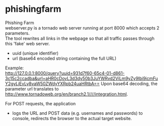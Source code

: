 phishingfarm
============

Phishing Farm  
webserver.py is a tornado web server running at port 8000 which accepts 2 parameters.  
The tool rewrites all links in the webpage so that all traffic passes through this 'fake' web server.  
- uuid (unique identifier)
- url (base64 encoded string containing the full URL)    

Example:  
http://127.0.0.1:8000/query?uuid=931d7f60-65c4-01-d861-3c15c2ccadba&url=aHR0cDovL3d3dy50b3JuYWRvd2ViLm9yZy9lbi9icmFuY2gyLjEvLy8vaW50ZWdyYXRpb24uaHRtbA==
Upon base64 decoding, the parameter url translates to http://www.tornadoweb.org/en/branch2.1////integration.html.  


For POST requests, the application
 - logs the URL and POST data (e.g. usernames and passwords) to console, redirects the browser to the actual target website.    
  

